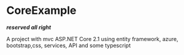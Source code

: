 # CoreExample
***reserved all right***

A project with mvc ASP.NET Core 2.1 using entity framework, azure, bootstrap,css, services, API and some typescript
